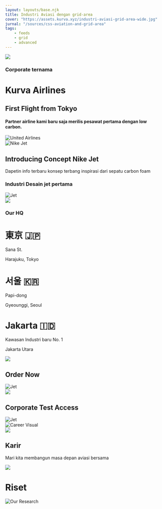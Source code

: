 ```yaml
---
layout: layouts/base.njk
title: Industri Aviasi dengan grid-area
cover: "https://assets.kurva.xyz/industri-aviasi-grid-area-wide.jpg"
jurnal: "/sources/css-aviation-and-grid-area"
tags: 
    - feeds
    - grid
    - advanced
---
```


<main class="flight_grid">
    <div class="featured__flight">
        <div class="flight__meta">
        <img class="arrow-icon" src="/images/arrow-down--right.svg" />
        <h3>Corporate ternama</h3>
        <h1>Kurva Airlines</h1>
        <h2>First Flight from Tokyo</h2>
        <h4>Partner airline kami baru saja merilis pesawat pertama dengan low carbon.</h4>
        </div>
        <div class="flight__cover">
        <img src="https://d2w9rnfcy7mm78.cloudfront.net/12638899/original_2e7632f933f30ad420e7bdfbb8f8cbca.png?1627221566?bc=0" alt="United Airlines" />
        </div>
    </div>
    <div class="flight__subs cluster">
    <div class="jet__cover">
        <img src="https://d2w9rnfcy7mm78.cloudfront.net/4558727/original_312eb7413722553f93de2af974a895f6.jpg?1562112894?bc=1" alt="Nike Jet" />
    </div>
    <div class="subs__item">
        <h2>Introducing Concept Nike Jet</h2>
        <p>Dapetin info terbaru konsep terbang inspirasi dari sepatu carbon foam</p>
    </div>
    </div>
    <div class="white__item repel">
        <div class="subs__item">
        <h3>Industri Desain jet pertama</h3>
        </div>
        <div class="jet__cover">
        <img src="https://d2w9rnfcy7mm78.cloudfront.net/2148068/original_7fafe0f5f202b04a3901f62538705215.jpg?1525738952?bc=1" alt="Jet" />
        </div>
    </div>
    <div class="airline__item office__item">
        <img class="arrow-icon" src="/images/arrow-down--right.svg" />
        <h3 class="office__head">Our HQ</h3>
        <div class="office__address ">
            <h1>東京 🇯🇵</h1>
            <p>Sana St.</p>
            <p>Harajuku, Tokyo</p>
        </div>
        <div class="office__address">
            <h1>서울 🇰🇷</h1>
            <p>Papi-dong</p>
            <p>Gyeounggi, Seoul</p>
        </div class="office__address">
            <h1>Jakarta 🇮🇩</h1>
            <p>Kawasan Industri baru No. 1</p>
            <p>Jakarta Utara</p>
        </div>
    </div>
    <div class="airline__item order__item repel">
        <div class="flow">
        <img class="arrow-icon" src="/images/arrow-down--right.svg" />
        <h2>Order Now</h2>
        </div>
        <img class="divide__img" src="https://d2w9rnfcy7mm78.cloudfront.net/2789064/original_594cfacb681350cfa843bf78e439b277.jpg?1538178194?bc=1" alt="Jet" />
    </div>
    <div class="airline__item test__item repel">
        <div class="flow">
        <img class="arrow-icon" src="/images/arrow-down--right.svg" />
        <h2>Corporate Test Access</h2>
        </div>
        <img class="divide__img" src="https://d2w9rnfcy7mm78.cloudfront.net/1137029/original_9df78a1ae8535b07a1b55ee27a6ee12e.jpg?1500459912?bc=1" alt="Jet" />
    </div>
    <div class="airline__item career__item">
        <img class="career__visual" src="https://d2w9rnfcy7mm78.cloudfront.net/1850046/original_c9d18ff5c8b3c20a8cad7a23d0304c96.jpg?1520359748?bc=1" alt="Career Visual" />
        <div class="career__hint">
            <img class="arrow-icon" src="/images/arrow-down--right.svg" />
            <h2>Karir</h2>
            <p>Mari kita membangun masa depan aviasi bersama</p>
        </div>
    </div>
    <div class="airline__item research__item">
        <div class="career__cover cluster">
        <img class="arrow-icon" src="/images/arrow-down--right.svg" />
        <h1>Riset</h1>
        <img src="https://d2w9rnfcy7mm78.cloudfront.net/14990546/original_18d19f77ccff74af2f7a9981125907de.jpg?1643843258?bc=0" alt="Our Research">
        </div>
    </div>
</main>